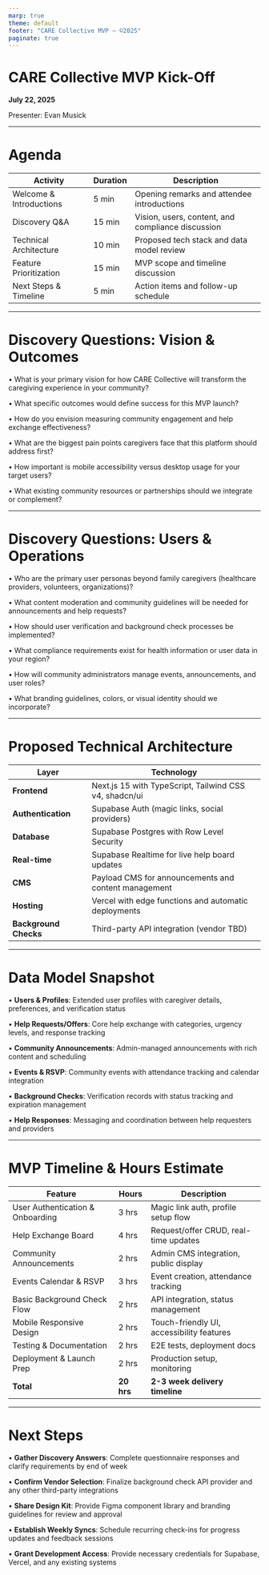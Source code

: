 ```yaml
---
marp: true
theme: default
footer: "CARE Collective MVP — ©2025"
paginate: true
---
```


<!-- _class: lead -->

# CARE Collective MVP Kick-Off

**July 22, 2025**

Presenter: Evan Musick

---

# Agenda

| Activity | Duration | Description |
|----------|----------|-------------|
| Welcome & Introductions | 5 min | Opening remarks and attendee introductions |
| Discovery Q&A | 15 min | Vision, users, content, and compliance discussion |
| Technical Architecture | 10 min | Proposed tech stack and data model review |
| Feature Prioritization | 15 min | MVP scope and timeline discussion |
| Next Steps & Timeline | 5 min | Action items and follow-up schedule |

---

# Discovery Questions: Vision & Outcomes

• What is your primary vision for how CARE Collective will transform the caregiving experience in your community?

• What specific outcomes would define success for this MVP launch?

• How do you envision measuring community engagement and help exchange effectiveness?

• What are the biggest pain points caregivers face that this platform should address first?

• How important is mobile accessibility versus desktop usage for your target users?

• What existing community resources or partnerships should we integrate or complement?

---

# Discovery Questions: Users & Operations

• Who are the primary user personas beyond family caregivers (healthcare providers, volunteers, organizations)?

• What content moderation and community guidelines will be needed for announcements and help requests?

• How should user verification and background check processes be implemented?

• What compliance requirements exist for health information or user data in your region?

• How will community administrators manage events, announcements, and user roles?

• What branding guidelines, colors, or visual identity should we incorporate?

---

<!-- _class: lead -->

# Proposed Technical Architecture

| Layer | Technology |
|-------|------------|
| **Frontend** | Next.js 15 with TypeScript, Tailwind CSS v4, shadcn/ui |
| **Authentication** | Supabase Auth (magic links, social providers) |
| **Database** | Supabase Postgres with Row Level Security |
| **Real-time** | Supabase Realtime for live help board updates |
| **CMS** | Payload CMS for announcements and content management |
| **Hosting** | Vercel with edge functions and automatic deployments |
| **Background Checks** | Third-party API integration (vendor TBD) |

---

# Data Model Snapshot

• **Users & Profiles**: Extended user profiles with caregiver details, preferences, and verification status

• **Help Requests/Offers**: Core help exchange with categories, urgency levels, and response tracking

• **Community Announcements**: Admin-managed announcements with rich content and scheduling

• **Events & RSVP**: Community events with attendance tracking and calendar integration

• **Background Checks**: Verification records with status tracking and expiration management

• **Help Responses**: Messaging and coordination between help requesters and providers

---

# MVP Timeline & Hours Estimate

| Feature | Hours | Description |
|---------|-------|-------------|
| User Authentication & Onboarding | 3 hrs | Magic link auth, profile setup flow |
| Help Exchange Board | 4 hrs | Request/offer CRUD, real-time updates |
| Community Announcements | 2 hrs | Admin CMS integration, public display |
| Events Calendar & RSVP | 3 hrs | Event creation, attendance tracking |
| Basic Background Check Flow | 2 hrs | API integration, status management |
| Mobile Responsive Design | 2 hrs | Touch-friendly UI, accessibility features |
| Testing & Documentation | 2 hrs | E2E tests, deployment docs |
| Deployment & Launch Prep | 2 hrs | Production setup, monitoring |
| **Total** | **20 hrs** | **2-3 week delivery timeline** |

---

# Next Steps

• **Gather Discovery Answers**: Complete questionnaire responses and clarify requirements by end of week

• **Confirm Vendor Selection**: Finalize background check API provider and any other third-party integrations

• **Share Design Kit**: Provide Figma component library and branding guidelines for review and approval

• **Establish Weekly Syncs**: Schedule recurring check-ins for progress updates and feedback sessions

• **Grant Development Access**: Provide necessary credentials for Supabase, Vercel, and any existing systems
